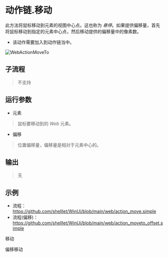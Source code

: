 # 动作链.移动 
此方法将鼠标移动到元素的视图中心点。这也称为 *悬停*。如果提供偏移量，首先将鼠标移动到指定的元素中心点，然后移动提供的偏移量中的像素数。

* 该动作需要加入到动作链当中。

![WebActionMoveTo](./images/26.png ':size=90%')

## 子流程
> 不支持


## 运行参数

* 元素
>   鼠标要移动到的 *Web* 元素。

* 偏移
> 位置偏移量，偏移量是相对于元素中心的。

## 输出

> 无   

## 示例

* 流程：https://github.com/shelllet/WinUi/blob/main/web/action_move.simple
* 流程(偏移)：https://github.com/shelllet/WinUi/blob/main/web/action_moveto_offset.simple

移动




偏移移动


